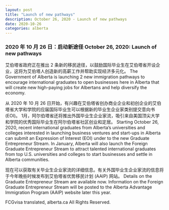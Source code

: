 ```yaml
---
layout: post
title: "Launch of new pathways"
description: October 26, 2020 - Launch of new pathways
date: 2020-10-26
categories: alberta
---
```


### 2020 年 10 月 26 日：启动新途径	October 26, 2020: Launch of new pathways

艾伯塔省政府正在推出 2 条新的移民途径，以鼓励国际毕业生在艾伯塔省开设企业，这将为艾伯塔人创造新的高薪工作并帮助实现经济多元化。	The Government of Alberta is launching 2 new immigration pathways to encourage international graduates to open businesses here in Alberta that will create new high-paying jobs for Albertans and help diversify the economy.

从 2020 年 10 月 26 日开始，有兴趣在艾伯塔省创办商业企业和初创企业的艾伯塔省大学和学院的应届国际毕业生可以根据新的毕业生企业家类别提交意向书 (EOI)。 1月，阿尔伯塔省还将推出外国毕业生企业家流，吸引来自美国顶尖大学和学院的优秀国际毕业生在阿尔伯塔省社区创业和定居。	Starting October 26, 2020, recent international graduates from Alberta’s universities and colleges interested in launching business ventures and start-ups in Alberta can submit an Expression of Interest (EOI) under to the new Graduate Entrepreneur Stream. In January, Alberta will also launch the Foreign Graduate Entrepreneur Stream to attract talented international graduates from top U.S. universities and colleges to start businesses and settle in Alberta communities.

现在可以获取有关毕业生企业家流的详细信息。有关外国毕业生企业家流的信息将于今年晚些时候发布到艾伯塔省优势移民计划 (AAIP) 网站。	Details on the Graduate Entrepreneur Stream are available now. Information on the Foreign Graduate Entrepreneur Stream will be posted to the Alberta Advantage Immigration Program (AAIP) website later this year.

FCGvisa translated, alberta.ca All Rights Reserved.
